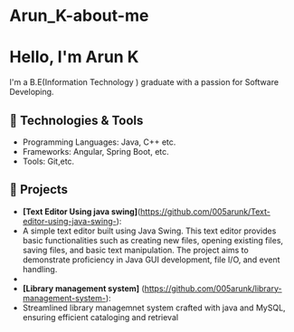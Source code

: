 # Arun_K-about-me
# Hello, I'm Arun K

I'm a B.E(Information Technology ) graduate  with a passion for Software Developing. 

## 🔧 Technologies & Tools
- Programming Languages: Java, C++ etc.
- Frameworks: Angular, Spring Boot, etc.
- Tools: Git,etc.

## 🚀 Projects
- **[Text Editor Using java swing]**(https://github.com/005arunk/Text-editor-using-java-swing-):
- A simple text editor built using Java Swing. This text editor provides basic functionalities such as creating new files, opening existing files, saving files, and basic text manipulation. The project aims to demonstrate proficiency in Java GUI development, file I/O, and event handling.
- 
- **[Library management system]** (https://github.com/005arunk/library-management-system-):
- Streamlined library managemnet system crafted with java and MySQL,
ensuring efficient cataloging and retrieval


